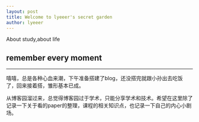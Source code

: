 ```yaml
---
layout: post
title: Welcome to lyeeer's secret garden
author: lyeeer
---
```


About study,about life

## remember every moment
-----

嘻嘻，总是各种心血来潮，下午准备搭建了blog，还没搭完就跟小孙出去吃饭了，回来接着搭，雏形基本已成。

从博客园溜过来，总觉得博客园过于学术，只能分享学术和技术。希望在这里除了记录一下关于看的paper的整理，课程的相关知识点，也记录一下自己的内心小剧场。
